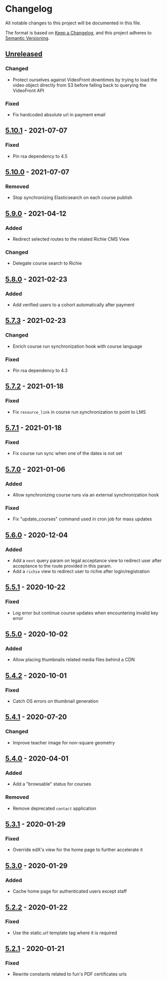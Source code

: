 # Changelog

All notable changes to this project will be documented in this file.

The format is based on [Keep a Changelog](https://keepachangelog.com/en/1.0.0/),
and this project adheres to [Semantic Versioning](https://semver.org/spec/v2.0.0.html).

## [Unreleased]

### Changed

- Protect ourselves against VideoFront downtimes by trying to load the video
  object directly from S3 before falling back to querying the VideoFront API

### Fixed

- Fix hardcoded absolute url in payment email

## [5.10.1] - 2021-07-07

### Fixed

- Pin rsa dependency to 4.5

## [5.10.0] - 2021-07-07

### Removed

- Stop synchronizing Elasticsearch on each course publish

## [5.9.0] - 2021-04-12

### Added

- Redirect selected routes to the related Richie CMS View

### Changed

- Delegate course search to Richie

## [5.8.0] - 2021-02-23

### Added

- Add verified users to a cohort automatically after payment

## [5.7.3] - 2021-02-23

### Changed

- Enrich course run synchronization hook with course language

### Fixed

- Pin rsa dependency to 4.3

## [5.7.2] - 2021-01-18

### Fixed

- Fix `resource_link` in course run synchronization to point to LMS

## [5.7.1] - 2021-01-18

### Fixed

- Fix course run sync when one of the dates is not set

## [5.7.0] - 2021-01-06

### Added

- Allow synchronizing course runs via an external synchronization hook

### Fixed

- Fix "update_courses" command used in cron job for mass updates

## [5.6.0] - 2020-12-04

### Added

- Add a `next` query param on legal acceptance view to redirect user after
  acceptance to the route provided in this param.
- Add a `richie` view to redirect user to richie after login/registration

## [5.5.1] - 2020-10-22

### Fixed

- Log error but continue course updates when encountering invalid key error

## [5.5.0] - 2020-10-02

### Added

- Allow placing thumbnails related media files behind a CDN

## [5.4.2] - 2020-10-01

### Fixed

- Catch OS errors on thumbnail generation

## [5.4.1] - 2020-07-20

### Changed

- Improve teacher image for non-square geometry

## [5.4.0] - 2020-04-01

### Added

- Add a "browsable" status for courses

### Removed

- Remove deprecated `contact` application

## [5.3.1] - 2020-01-29

### Fixed

- Override edX's view for the home page to further accelerate it

## [5.3.0] - 2020-01-29

### Added

- Cache home page for authenticated users except staff

## [5.2.2] - 2020-01-22

### Fixed

- Use the static.url template tag where it is required

## [5.2.1] - 2020-01-21

### Fixed

- Rewrite constants related to fun's PDF certificates urls

[unreleased]: https://github.com/openfun/fun-apps/compare/v5.10.1...HEAD
[5.10.1]: https://github.com/openfun/fun-apps/compare/v5.10.0...v5.10.1
[5.10.0]: https://github.com/openfun/fun-apps/compare/v5.9.0...v5.10.0
[5.9.0]: https://github.com/openfun/fun-apps/compare/v5.8.0...v5.9.0
[5.8.0]: https://github.com/openfun/fun-apps/compare/v5.7.3...v5.8.0
[5.7.3]: https://github.com/openfun/fun-apps/compare/v5.7.2...v5.7.3
[5.7.2]: https://github.com/openfun/fun-apps/compare/v5.7.1...v5.7.2
[5.7.1]: https://github.com/openfun/fun-apps/compare/v5.7.0...v5.7.1
[5.7.0]: https://github.com/openfun/fun-apps/compare/v5.6.0...v5.7.0
[5.6.0]: https://github.com/openfun/fun-apps/compare/v5.5.1...v5.6.0
[5.5.1]: https://github.com/openfun/fun-apps/compare/v5.5.0...v5.5.1
[5.5.0]: https://github.com/openfun/fun-apps/compare/v5.4.2...v5.5.0
[5.4.2]: https://github.com/openfun/fun-apps/compare/v5.4.0...v5.4.2
[5.4.1]: https://github.com/openfun/fun-apps/compare/v5.4.0...v5.4.1
[5.4.0]: https://github.com/openfun/fun-apps/compare/v5.3.1...v5.4.0
[5.3.1]: https://github.com/openfun/fun-apps/compare/v5.3.0...v5.3.1
[5.3.0]: https://github.com/openfun/fun-apps/compare/v5.2.2...v5.3.0
[5.2.2]: https://github.com/openfun/fun-apps/compare/v5.2.1...v5.2.2
[5.2.1]: https://github.com/openfun/fun-apps/releases/tag/v5.2.1
[5.2.1]: https://github.com/openfun/fun-apps/releases/tag/v5.2.1
